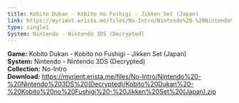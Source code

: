 ```yaml
---
title: Kobito Dukan - Kobito no Fushigi - Jikken Set (Japan)
link: https://myrient.erista.me/files/No-Intro/Nintendo%20-%20Nintendo%203DS%20(Decrypted)/Kobito%20Dukan%20-%20Kobito%20no%20Fushigi%20-%20Jikken%20Set%20(Japan).zip
type: single1
System: Nintendo - Nintendo 3DS (Decrypted)
---
```

<b>Game:</b> Kobito Dukan - Kobito no Fushigi - Jikken Set (Japan)<br>
<b>System:</b> Nintendo - Nintendo 3DS (Decrypted)<br>
<b>Collection:</b> No-Intro<br>
<b>Download:</b> https://myrient.erista.me/files/No-Intro/Nintendo%20-%20Nintendo%203DS%20(Decrypted)/Kobito%20Dukan%20-%20Kobito%20no%20Fushigi%20-%20Jikken%20Set%20(Japan).zip